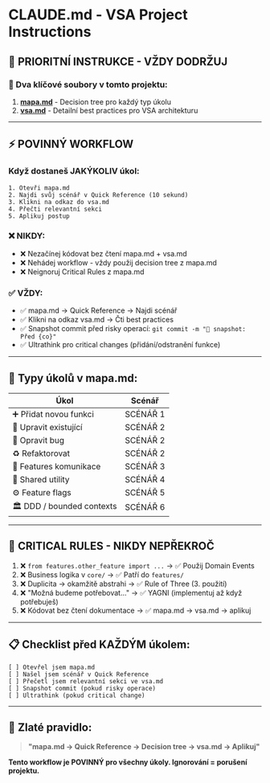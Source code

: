 # CLAUDE.md - VSA Project Instructions

## 🚨 PRIORITNÍ INSTRUKCE - VŽDY DODRŽUJ

### 📁 Dva klíčové soubory v tomto projektu:

1. **[mapa.md](mapa.md)** - Decision tree pro každý typ úkolu
2. **[vsa.md](vsa.md)** - Detailní best practices pro VSA architekturu

---

## ⚡ POVINNÝ WORKFLOW

### Když dostaneš JAKÝKOLIV úkol:

```
1. Otevři mapa.md
2. Najdi svůj scénář v Quick Reference (10 sekund)
3. Klikni na odkaz do vsa.md
4. Přečti relevantní sekci
5. Aplikuj postup
```

### ❌ NIKDY:
- ❌ Nezačínej kódovat bez čtení mapa.md + vsa.md
- ❌ Nehádej workflow - vždy použij decision tree z mapa.md
- ❌ Neignoruj Critical Rules z mapa.md

### ✅ VŽDY:
- ✅ mapa.md → Quick Reference → Najdi scénář
- ✅ Klikni na odkaz vsa.md → Čti best practices
- ✅ Snapshot commit před risky operací: `git commit -m "🔖 snapshot: Před {co}"`
- ✅ Ultrathink pro critical changes (přidání/odstranění funkce)

---

## 🎯 Typy úkolů v mapa.md:

| Úkol | Scénář |
|------|--------|
| ➕ Přidat novou funkci | SCÉNÁŘ 1 |
| 🔧 Upravit existující | SCÉNÁŘ 2 |
| 🐛 Opravit bug | SCÉNÁŘ 2 |
| ♻️ Refaktorovat | SCÉNÁŘ 2 |
| 📣 Features komunikace | SCÉNÁŘ 3 |
| 🎨 Shared utility | SCÉNÁŘ 4 |
| ⚙️ Feature flags | SCÉNÁŘ 5 |
| 🏛️ DDD / bounded contexts | SCÉNÁŘ 6 |

---

## 🚨 CRITICAL RULES - NIKDY NEPŘEKROČ

1. ❌ `from features.other_feature import ...` → ✅ Použij Domain Events
2. ❌ Business logika v `core/` → ✅ Patří do `features/`
3. ❌ Duplicita → okamžitě abstrahi → ✅ Rule of Three (3. použití)
4. ❌ "Možná budeme potřebovat..." → ✅ YAGNI (implementuj až když potřebuješ)
5. ❌ Kódovat bez čtení dokumentace → ✅ mapa.md → vsa.md → aplikuj

---

## 📋 Checklist před KAŽDÝM úkolem:

```
[ ] Otevřel jsem mapa.md
[ ] Našel jsem scénář v Quick Reference
[ ] Přečetl jsem relevantní sekci ve vsa.md
[ ] Snapshot commit (pokud risky operace)
[ ] Ultrathink (pokud critical change)
```

---

## 🎯 Zlaté pravidlo:

> **"mapa.md → Quick Reference → Decision tree → vsa.md → Aplikuj"**

**Tento workflow je POVINNÝ pro všechny úkoly. Ignorování = porušení projektu.**